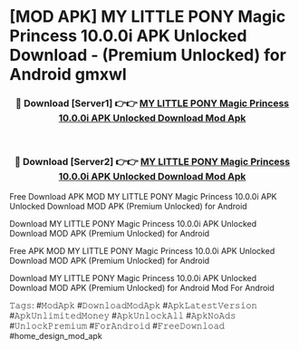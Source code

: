 # [MOD APK] MY LITTLE PONY Magic Princess 10.0.0i APK Unlocked Download - (Premium Unlocked) for Android gmxwl



<div align="center">
<h3>🔴 Download [Server1] 👉👉 <a href="https://momento.my/?title=MY_LITTLE_PONY_Magic_Princess_10.0.0i_APK_Unlocked_Download">MY LITTLE PONY Magic Princess 10.0.0i APK Unlocked Download Mod Apk</a></h3><br>

<h3>🔴 Download [Server2] 👉👉 <a href="https://momento.my/?title=MY_LITTLE_PONY_Magic_Princess_10.0.0i_APK_Unlocked_Download">MY LITTLE PONY Magic Princess 10.0.0i APK Unlocked Download Mod Apk</a></h3>
</div>



Free Download APK MOD MY LITTLE PONY Magic Princess 10.0.0i APK Unlocked Download MOD APK (Premium Unlocked) for Android

Download MY LITTLE PONY Magic Princess 10.0.0i APK Unlocked Download MOD APK (Premium Unlocked) for Android

Free APK MOD MY LITTLE PONY Magic Princess 10.0.0i APK Unlocked Download MOD APK (Premium Unlocked) for Android

Download MY LITTLE PONY Magic Princess 10.0.0i APK Unlocked Download MOD APK (Premium Unlocked) for Android Mod For Android

𝚃𝚊𝚐𝚜: #𝙼𝚘𝚍𝙰𝚙𝚔 #𝙳𝚘𝚠𝚗𝚕𝚘𝚊𝚍𝙼𝚘𝚍𝙰𝚙𝚔 #𝙰𝚙𝚔𝙻𝚊𝚝𝚎𝚜𝚝𝚅𝚎𝚛𝚜𝚒𝚘𝚗 #𝙰𝚙𝚔𝚄𝚗𝚕𝚒𝚖𝚒𝚝𝚎𝚍𝙼𝚘𝚗𝚎𝚢 #𝙰𝚙𝚔𝚄𝚗𝚕𝚘𝚌𝚔𝙰𝚕𝚕 #𝙰𝚙𝚔𝙽𝚘𝙰𝚍𝚜 #𝚄𝚗𝚕𝚘𝚌𝚔𝙿𝚛𝚎𝚖𝚒𝚞𝚖 #𝙵𝚘𝚛𝙰𝚗𝚍𝚛𝚘𝚒𝚍 #𝙵𝚛𝚎𝚎𝙳𝚘𝚠𝚗𝚕𝚘𝚊𝚍 #home_design_mod_apk
